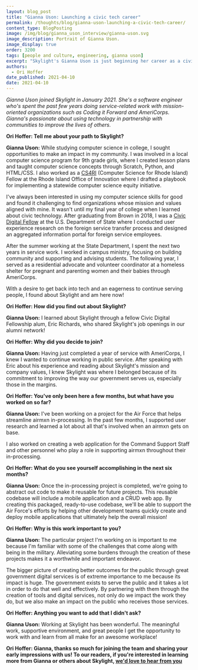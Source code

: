 ```yaml
---
layout: blog_post
title: "Gianna Uson: Launching a civic tech career"
permalink: /thoughts/blog/gianna-uson-launching-a-civic-tech-career/
content_type: BlogPosting
image: /img/blog/gianna_uson_interview/gianna-uson.svg
image_description: Portrait of Gianna Uson.
image_display: true
order: 3200
tags: [people and culture, engineering, gianna uson]
excerpt: "Skylight's Gianna Uson is just beginning her career as a civic technologist, bringing a unique perspective to service design, having worked at the U.S. Department of State, as a Civic Digital Fellow, and AmeriCorps."
authors:
  - Ori Hoffer
date_published: 2021-04-10
date: 2021-04-10
---
```


*Gianna Uson joined Skylight in January 2021. She's a software engineer who's spent the past few years doing service-related work with mission-oriented organizations such as Coding it Forward and AmeriCorps. Gianna's passionate about using technology in partnership with communities to improve the lives of others.*

**Ori Hoffer: Tell me about your path to Skylight?**

**Gianna Uson:** While studying computer science in college, I sought opportunities to make an impact in my community. I was involved in a local computer science program for 9th grade girls, where I created lesson plans and taught computer science concepts through Scratch, Python, and HTML/CSS. I also worked as a [CS4RI](https://www.cs4ri.org/) (Computer Science for Rhode Island) Fellow at the Rhode Island Office of Innovation where I drafted a playbook for implementing a statewide computer science equity initiative.

I've always been interested in using my computer science skills for good and found it challenging to find organizations whose mission and values aligned with mine. It wasn't until my final year of college when I learned about civic technology. After graduating from Brown in 2018, I was a [Civic Digital Fellow](https://www.codingitforward.com/civic-digital-fellowship) at the U.S. Department of State where I conducted user experience research on the foreign service transfer process and designed an aggregated information portal for foreign service employees.

After the summer working at the State Department, I spent the next two years in service work. I worked in campus ministry, focusing on building community and supporting and advising students. The following year, I served as a residential advocate and volunteer coordinator at a homeless shelter for pregnant and parenting women and their babies through AmeriCorps.

With a desire to get back into tech and an eagerness to continue serving people, I found about Skylight and am here now!

**Ori Hoffer: How did you find out about Skylight?**

**Gianna Uson:** I learned about Skylight through a fellow Civic Digital Fellowship alum, Eric Richards, who shared Skylight's job openings in our alumni network!

**Ori Hoffer: Why did you decide to join?**

**Gianna Uson:** Having just completed a year of service with AmeriCorps, I knew I wanted to continue working in public service. After speaking with Eric about his experience and reading about Skylight's mission and company values, I knew Skylight was where I belonged because of its commitment to improving the way our government serves us, especially those in the margins.

**Ori Hoffer: You've only been here a few months, but what have you worked on so far?**

**Gianna Uson:** I've been working on a project for the Air Force that helps streamline airmxn in-processing. In the past few months, I supported user research and learned a lot about all that's involved when an airmxn gets on base.

I also worked on creating a web application for the Command Support Staff and other personnel who play a role in supporting airmxn throughout their in-processing.

**Ori Hoffer: What do you see yourself accomplishing in the next six months?**

**Gianna Uson:** Once the in-processing project is completed, we're going to abstract out code to make it reusable for future projects. This reusable codebase will include a mobile application and a CRUD web app. By creating this packaged, ready-to-use codebase, we'll be able to support the Air Force's efforts by helping other development teams quickly create and deploy mobile applications that ultimately help the overall mission!


**Ori Hoffer: Why is this work important to you?**

**Gianna Uson:** The particular project I'm working on is important to me because I'm familiar with some of the challenges that come along with being in the military. Alleviating some burdens through the creation of these projects makes it a worthwhile and important endeavor.

The bigger picture of creating better outcomes for the public through great government digital services is of extreme importance to me because its impact is huge. The government exists to serve the public and it takes a lot in order to do that well and effectively. By partnering with them through the creation of tools and digital services, not only do we impact the work they do, but we also make an impact on the public who receives those services.

**Ori Hoffer: Anything you want to add that I didn't ask?**

**Gianna Uson:** Working at Skylight has been wonderful. The meaningful work, supportive environment, and great people I get the opportunity to work with and learn from all make for an awesome workplace!

**Ori Hoffer: Gianna, thanks so much for joining the team and sharing your early impressions with us! To our readers, if you're interested in learning more from Gianna or others about Skylight, [we'd love to hear from you](/connect/contact/)**
